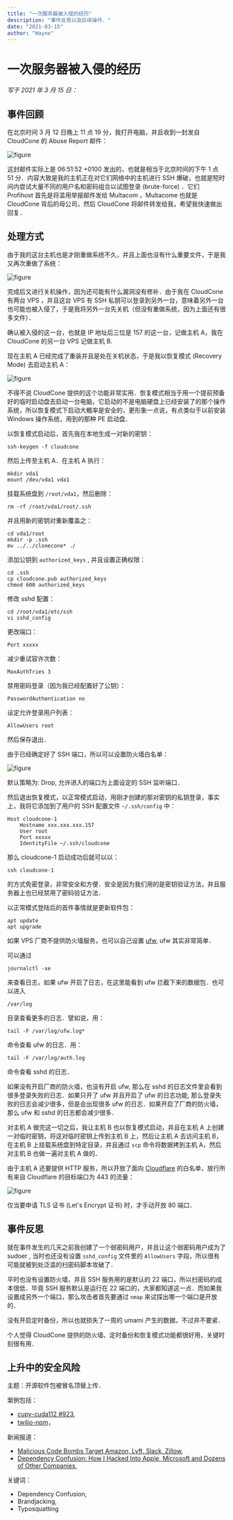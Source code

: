 ```yaml
---
title: "一次服务器被入侵的经历"
description: "事件反思以及后续操作．"
date: "2021-03-15"
author: "Wayne"
---
```


# 一次服务器被入侵的经历

*写于 2021 年 3 月 15 日：*

## 事件回顾

在北京时间 3 月 12 日晚上 11 点 19 分，我打开电脑，并且收到一封发自 CloudCone 的 Abuse Report 邮件：

![figure](/measures-after-an-abuse-warning/1.png)

这封邮件实际上是 06:51:52 +0100 发出的，也就是相当于北京时间的下午 1 点 51 分．内容大致是我的主机正在对它们网络中的主机进行 SSH 爆破，也就是短时间内尝试大量不同的用户名和密码组合以试图登录 (brute-force) ．它们 Profihost 首先是将滥用举报邮件发给 Multacom ，Multacome 也就是 CloudCone 背后的母公司，然后 CloudCone 将邮件转发给我，希望我快速做出回复．

## 处理方式

由于我的这台主机也是才刚重做系统不久，并且上面也没有什么重要文件，于是我又再次重做了系统：

![figure](/measures-after-an-abuse-warning/2.png)

完成后又进行关机操作，因为还可能有什么漏洞没有修补．由于我在 CloudCone 有两台 VPS ，并且这台 VPS 有 SSH 私钥可以登录到另外一台，意味着另外一台也可能也被入侵了，于是我将另外一台先关机（但没有重做系统，因为上面还有很多文件）．

确认被入侵的这一台，也就是 IP 地址后三位是 157 的这一台，记做主机 A，我在 CloudCone 的另一台 VPS 记做主机 B.

现在主机 A 已经完成了重装并且是处在关机状态，于是我以恢复模式 (Recovery Mode) 去启动主机 A：

![figure](/measures-after-an-abuse-warning/3.png)

不得不说 CloudCone 提供的这个功能非常实用．恢复模式相当于用一个提前预备好的临时启动盘去启动一台电脑，它启动的不是电脑硬盘上已经安装了的那个操作系统，所以恢复模式下启动大概率是安全的，更形象一点说，有点类似于以前安装 Windows 操作系统，用到的那种 PE 启动盘．

以恢复模式启动后，首先我在本地生成一对新的密钥：

```
ssh-keygen -f cloudcone
```

然后上传至主机 A．在主机 A 执行：

```
mkdir vda1
mount /dev/vda1 vda1
```

挂载系统盘到 `/root/vda1`，然后删除：

```
rm -rf /root/vda1/root/.ssh
```

并且用新的密钥对重新覆盖之：

```
cd vda1/root
mkdir -p .ssh
mv ../../clonecone* ./
```

添加公钥到 `authorized_keys` , 并且设置正确权限：

```
cd .ssh
cp cloudcone.pub authorized_keys
chmod 600 authorized_keys
```

修改 sshd 配置：

```
cd /root/vda1/etc/ssh
vi sshd_config
```

更改端口：

```
Port xxxxx
```

减少重试容许次数：

```
MaxAuthTries 3
```

禁用密码登录（因为我已经配置好了公钥）：

```
PasswordAuthentication no
```

设定允许登录用户列表：

```
AllowUsers root
```

然后保存退出．

由于已经确定好了 SSH 端口，所以可以设置防火墙白名单：

![figure](/measures-after-an-abuse-warning/4.png)

默认策略为: Drop, 允许进入的端口为上面设定的 SSH 监听端口．

然后退出恢复模式，以正常模式启动，用刚才创建的那对密钥的私钥登录，事实上，我将它添加到了用户的 SSH 配置文件 `~/.ssh/config` 中：

```
Host cloudcone-1
    Hostname xxx.xxx.xxx.157
    User root
    Port xxxxx
    IdentityFile ~/.ssh/cloudcone
```

那么 cloudcone-1 启动成功后就可以以：

```
ssh cloudcone-1
```

的方式免密登录，非常安全和方便．安全是因为我们用的是密钥验证方法，并且服务器上也已经禁用了密码验证方法．

以正常模式登陆后的首件事情就是更新软件包：

```
apt update
apt upgrade
```

如果 VPS 厂商不提供防火墙服务，也可以自己设置 [ufw](https://help.ubuntu.com/community/UFW), ufw 其实非常简单．

可以通过

```
journalctl -xe
```

来查看日志，如果 ufw 开启了日志，在这里能看到 ufw 拦截下来的数据包．也可以进入

```
/var/log
```

目录查看更多的日志．譬如说，用：

```
tail -F /var/log/ufw.log*
```

命令查看 ufw 的日志．用：

```
tail -F /var/log/auth.log
```

命令查看 sshd 的日志．

如果没有开启厂商的防火墙，也没有开启 ufw, 那么在 sshd 的日志文件里会看到很多登录失败的日志．如果只开了 ufw 并且开启了 ufw 的日志功能, 那么登录失败的日志会减少很多，但是会出现很多 ufw 的日志．如果开启了厂商的防火墙，那么 ufw 和 sshd 的日志都会减少很多．

对主机 A 做完这一切之后，我让主机 B 也以恢复模式启动，并且在主机 A 上创建一对临时密钥，将这对临时密钥上传到主机 B 上，然后让主机 A 去访问主机 B，在主机 B 上挂载系统盘到特定目录，并且通过 `scp` 命令将数据拷到主机 A，然后对主机 B 也做一遍对主机 A 做的．

由于主机 A 还要提供 HTTP 服务，所以开放了面向 [Cloudflare](https://www.cloudflare.com/ips/) 的白名单，放行所有来自 Cloudflare 的目标端口为 443 的流量：

![figure](/measures-after-an-abuse-warning/5.png)

仅当要申请 TLS 证书 (Let's Encrypt 证书) 时，才手动开放 80 端口．

## 事件反思

就在事件发生的几天之前我创建了一个弱密码用户，并且让这个弱密码用户成为了 sudoer , 当时也还没有设置 `sshd_config` 文件里的 `AllowUsers` 字段，所以很有可能就被到处泛滥的扫密码脚本攻破了．

平时也没有设置防火墙，并且 SSH 服务用的是默认的 22 端口，所以扫密码的成本很低．毕竟 SSH 服务默认是运行在 22 端口的，大家都知道这一点．而如果我设置成另外一个端口，那么攻击者首先要通过 `nmap` 来试探出哪一个端口是开放的．

没有开启定时备份，所以也就损失了一周的 umami 产生的数据，不过并不要紧．

个人觉得 CloudCone 提供的防火墙、定时备份和恢复模式功能都很好用，关键时刻很有用．

## 上升中的安全风险

主题：开源软件包被冒名顶替上传．

案例包括：

- [cupy-cuda112 #923](https://github.com/pypa/pypi-support/issues/923), 
- [twilio-npm](https://blog.sonatype.com/twilio-npm-is-brandjacking-malware-in-disguise)，

新闻报道：

- [Malicious Code Bombs Target Amazon, Lyft, Slack, Zillow](https://threatpost.com/malicious-code-bombs-amazon-lyft-slack-zillow/164455/), 
- [Dependency Confusion: How I Hacked Into Apple, Microsoft and Dozens of Other Companies](https://medium.com/@alex.birsan/dependency-confusion-4a5d60fec610),

关键词：

- Dependency Confusion, 
- Brandjacking,
- Typosquatting

